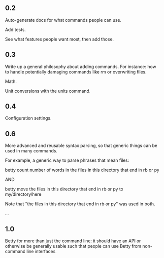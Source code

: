 0.2
---

Auto-generate docs for what commands people can use.

Add tests.

See what features people want most, then add those.


0.3
---

Write up a general philosophy about adding commands. For instance: how to handle potentially damaging commands like rm or overwriting files.

Math.

Unit conversions with the units command.


0.4
---

Configuration settings.


0.6
---

More advanced and reusable syntax parsing, so that generic things can be used in many commands.

  For example, a generic way to parse phrases that mean files:
  
  betty count number of words in the files in this directory that end in rb or py
  
  AND
  
  betty move the files in this directory that end in rb or py to my/directory/here

  Note that "the files in this directory that end in rb or py" was used in both.

...


1.0
---

Betty for more than just the command line: it should have an API or otherwise be generally usable such that people can use Betty from non-command line interfaces.
